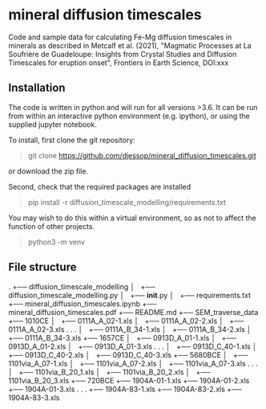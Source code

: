 # mineral diffusion timescales

Code and sample data for calculating Fe-Mg diffusion timescales in minerals as
described in Metcalf et al. (2021), "Magmatic Processes at La Soufrière de
Guadeloupe: Insights from Crystal Studies and Diffusion Timescales for eruption 
onset", Frontiers in Earth Science, DOI:xxx

## Installation 
The code is written in python and will run for all versions >3.6.  It can be
run from within an interactive python environment (e.g. ipython), or using the
supplied jupyter notebook.

To install, first clone the git repository:
> git clone https://github.com/djessop/mineral_diffusion_timescales.git

or download the zip file.

Second, check that the required packages are installed
> pip install -r diffusion_timescale_modelling/requirements.txt

You may wish to do this within a virtual environment, so as not to affect the
function of other projects.
> python3 -m venv <your venv name>



## File structure
.
+── diffusion_timescale_modelling
│   +── diffusion_timescale_modelling.py
│   +── __init__.py
│   +── requirements.txt
+── mineral_diffusion_timescales.ipynb
+── mineral_diffusion_timescales.pdf
+── README.md
+── SEM_traverse_data
    +── 1010CE
    │   +── 0111A_A_02-1.xls
    │   +── 0111A_A_02-2.xls
    │   +── 0111A_A_02-3.xls
    .
    .
    .
    │   +── 0111A_B_34-1.xls
    │   +── 0111A_B_34-2.xls
    │   +── 0111A_B_34-3.xls
    +── 1657CE
    │   +── 0913D_A_01-1.xls
    │   +── 0913D_A_01-2.xls
    │   +── 0913D_A_01-3.xls
    .
    .
    .
    │   +── 0913D_C_40-1.xls
    │   +── 0913D_C_40-2.xls
    │   +── 0913D_C_40-3.xls
    +── 5680BCE
    │   +── 1101via_A_07-1.xls
    │   +── 1101via_A_07-2.xls
    │   +── 1101via_A_07-3.xls
    .
    .
    .
    │   +── 1101via_B_20_1.xls
    │   +── 1101via_B_20_2.xls
    │   +── 1101via_B_20_3.xls
    +── 720BCE
        +── 1904A-01-1.xls
        +── 1904A-01-2.xls
        +── 1904A-01-3.xls
        .
	.
	.
        +── 1904A-83-1.xls
        +── 1904A-83-2.xls
        +── 1904A-83-3.xls
